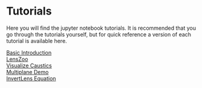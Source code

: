 # Tutorials

Here you will find the jupyter notebook tutorials. It is recommended
that you go through the tutorials yourself, but for quick reference a
version of each tutorial is available here.

[Basic Introduction](get_start.ipynb) \
[LensZoo](https://website-name.com) \
[Visualize Caustics](https://website-name.com) \
[Multiplane Demo](https://website-name.com) \
[InvertLens Equation](https://website-name.com)

